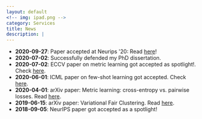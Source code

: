 ```yaml
---
layout: default
<!-- img: ipad.png -->
category: Services
title: News
description: |
---
```

 - **2020-09-27**: Paper accepted at Neurips '20: Read [here](https://arxiv.org/pdf/2008.11297.pdf)!
 - **2020-07-02**: Successfully defended my PhD dissertation.
 - **2020-07-02**: ECCV paper on metric learning got accepted as spotlight!. Check [here](https://arxiv.org/pdf/2003.08983.pdf).
 - **2020-06-01**: ICML paper on few-shot learning got accepted. Check [here](https://arxiv.org/pdf/2006.15486.pdf).
 - **2020-04-01**: arXiv paper: Metric learning: cross-entropy vs. pairwise losses. Read [here](https://arxiv.org/pdf/2003.08983.pdf).
 - **2019-06-15**: arXiv paper: Variational Fair Clustering. Read [here](https://arxiv.org/pdf/1906.08207.pdf).
 - **2018-09-05**: NeurIPS paper got accepted as a spotlight!
 <!-- - **2017-09-05**: Defended PhD thesis proposal successfully. -->
 <!-- - **2016-05-01**: Started PhD studies supervised by [Prof. Ismail Ben Ayed](https://profs.etsmtl.ca/ibenayed/). -->